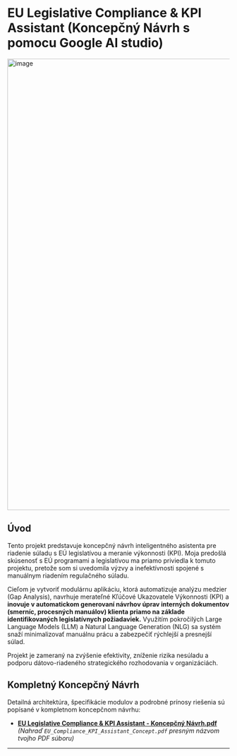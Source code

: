 # EU Legislative Compliance & KPI Assistant (Koncepčný Návrh s pomocu Google AI studio)

 
<img width="1024" height="1024" alt="image" src="https://github.com/user-attachments/assets/c0632751-cf7a-42cd-94fc-f0d7ee451236" />


## Úvod

Tento projekt predstavuje koncepčný návrh inteligentného asistenta pre riadenie súladu s EÚ legislatívou a meranie výkonnosti (KPI). Moja predošlá skúsenosť s EÚ programami a legislatívou ma priamo priviedla k tomuto projektu, pretože som si uvedomila výzvy a inefektívnosti spojené s manuálnym riadením regulačného súladu.

Cieľom je vytvoriť modulárnu aplikáciu, ktorá automatizuje analýzu medzier (Gap Analysis), navrhuje merateľné Kľúčové Ukazovatele Výkonnosti (KPI) a **inovuje v automatickom generovaní návrhov úprav interných dokumentov (smerníc, procesných manuálov) klienta priamo na základe identifikovaných legislatívnych požiadaviek.** Využitím pokročilých Large Language Models (LLM) a Natural Language Generation (NLG) sa systém snaží minimalizovať manuálnu prácu a zabezpečiť rýchlejší a presnejší súlad.

Projekt je zameraný na zvýšenie efektivity, zníženie rizika nesúladu a podporu dátovo-riadeného strategického rozhodovania v organizáciách.

## Kompletný Koncepčný Návrh

Detailná architektúra, špecifikácie modulov a podrobné prínosy riešenia sú popísané v kompletnom koncepčnom návrhu:

*   [**EU Legislative Compliance & KPI Assistant - Koncepčný Návrh.pdf**](EU_Compliance_KPI_Assistant_Concept.pdf)
    *(Nahraď `EU_Compliance_KPI_Assistant_Concept.pdf` presným názvom tvojho PDF súboru)*

---

